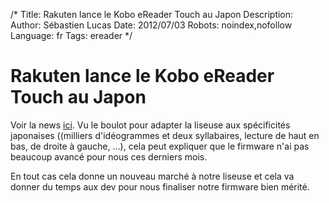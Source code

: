 /*
Title: Rakuten lance le Kobo eReader Touch au Japon
Description: 
Author: Sébastien Lucas
Date: 2012/07/03
Robots: noindex,nofollow
Language: fr
Tags: ereader
*/
# Rakuten lance le Kobo eReader Touch au Japon

Voir la news [ici](http://www.google.com/hostednews/afp/article/ALeqM5jYxStGfLzGJ_aHpheEcbX5fNMixA?docId=CNG.420a33e39655a89dc8ed570dfe548c6d.5e1). Vu le boulot pour adapter la liseuse aux spécificités japonaises ((milliers d'idéogrammes et deux syllabaires, lecture de haut en bas, de droite à gauche, ...), cela peut expliquer que le firmware n'ai pas beaucoup avancé pour nous ces derniers mois.

En tout cas cela donne un nouveau marché à notre liseuse et cela va donner du temps aux dev pour nous finaliser notre firmware bien mérité.



